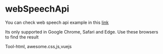 # webSpeechApi
<p>You can check web speech api example in this <a href="https://niranjanck.github.io/webSpeechApi/">link</a></p>
<p>Its only supported in Google Chrome, Safari and Edge. Use these browsers to find the result</p>
Tool-html, awesome.css,js,vuejs
